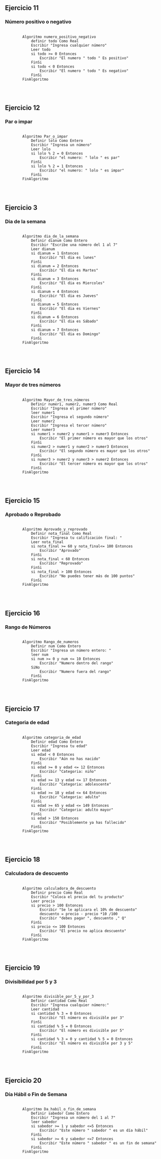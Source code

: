<h2>Ejercicio 11</h2>
<h3>Número positivo o negativo</h3>
<pre>
    <code>
        Algoritmo numero_positivo_negativo
            definir todo Como Real
            Escribir "Ingresa cualquier número"
            Leer todo
            si todo >= 0 Entonces
                Escribir "El numero " todo " Es positivo"
            FinSi
            si todo < 0 Entonces
                Escribir "El numero " todo " Es negativo"
            FinSi
        FinAlgoritmo
    </code>
</pre>
<br>


<h2>Ejercicio 12</h2>
<h3>Par o impar</h3>
<pre>
    <code>
        Algoritmo Par_o_impar
            Definir lolo Como Entero
            Escribir "Ingresa un número"
            Leer lolo
            si lolo % 2 = 0 Entonces
                Escribir "el numero: " lolo " es par"
            FinSi
            si lolo % 2 = 1 Entonces
                Escribir "el numero: " lolo " es impar"
            FinSi   
        FinAlgoritmo
    </code>
</pre>
<br>


<h2>Ejercicio 3</h2>
<h3>Dia de la semana</h3>
<pre>
    <code>
        Algoritmo dia_de_la_semana
            Definir dianum Como Entero
            Escribir "Escribe una número del 1 al 7"
            Leer dianum
            si dianum = 1 Entonces
                Escribir "El dia es lunes"
            FinSi
            si dianum = 2 Entonces
                Escribir "El dia es Martes"
            FinSi
            si dianum = 3 Entonces
                Escribir "El dia es Miercoles"
            FinSi
            si dianum = 4 Entonces
                Escribir "El dia es Jueves"
            FinSi
            si dianum = 5 Entonces
                Escribir "El dia es Viernes"
            FinSi
            si dianum = 6 Entonces
                Escribir "El dia es Sábado"
            FinSi
            si dianum = 7 Entonces
                Escribir "El dia es Domingo"
            FinSi    
        FinAlgoritmo
    </code>
</pre>
<br>


<h2>Ejercicio 14</h2>
<h3>Mayor de tres números</h3>
<pre>
    <code>
        Algoritmo Mayor_de_tres_números
            Definir numer1, numer2, numer3 Como Real
            Escribir "Ingresa el primer número"
            leer numer1
            Escribir "Ingresa el segundo número"
            Leer numer2
            Escribir "Ingresa el tercer número"
            Leer numer3
            si numer1 > numer2 y numer1 > numer3 Entonces
                Escribir "El primer número es mayor que los otros"
            FinSi
            si numer2 > numer1 y numer2 > numer3 Entonces
                Escribir "El segundo número es mayor que los otros"
            FinSi
            si numer3 > numer2 y numer3 > numer2 Entonces
                Escribir "El tercer número es mayor que los otros"
            FinSi
        FinAlgoritmo
    </code>
</pre>
<br>


<h2>Ejercicio 15</h2>
<h3>Aprobado o Reprobado</h3>
<pre>
    <code>
        Algoritmo Aprovado_y_reprovado
            Definir nota_final Como Real
            Escribir "Ingresa tu calificación final: "
            Leer nota_final
            si nota_final >= 60 y nota_final<= 100 Entonces
                Escribir "Aprovado"
            FinSi
            si nota_final < 60 Entonces
                Escribir "Reprovado"
            FinSi
            si nota_final > 100 Entonces
                Escribir "No puedes tener más de 100 puntos"
            FinSi
        FinAlgoritmo
    </code>
</pre>
<br>

<h2>Ejercicio 16</h2>
<h3>Rango de Números</h3>
<pre>
    <code>
        Algoritmo Rango_de_numeros
            Definir num Como Entero
            Escribir "Ingresa un número entero: "
            leer num 
            si num >= 0 y num <= 10 Entonces
                Escribir "Numero dentro del rango"
            SiNo
                Escribir "Numero fuera del rango"
            FinSi
        FinAlgoritmo
    </code>
</pre>
<br>


<h2>Ejercicio 17</h2>
<h3>Categoria de edad</h3>
<pre>
    <code>
        Algoritmo categoria_de_edad
            Definir edad Como Entero
            Escribir "Ingresa tu edad"
            Leer edad
            si edad < 0 Entonces
                Escribir "Aún no has nacido"
            FinSi
            si edad >= 0 y edad <= 12 Entonces
                Escribir "Categoria: niño"
            FinSi
            si edad >= 13 y edad <= 17 Entonces
                Escribir "Categoria: adolescente"
            FinSi
            si edad >= 18 y edad <= 64 Entonces
                Escribir "Categoria: adulto"
            FinSi
            si edad >= 65 y edad <= 149 Entonces
                Escribir "Categoria: adulto mayor"
            FinSi
            si edad > 150 Entonces
                Escribir "Posiblemente ya has fallecido"
            FinSi
        FinAlgoritmo
    </code>
</pre>
<br>


<h2>Ejercicio 18</h2>
<h3>Calculadora de descuento</h3>
<pre>
    <code>
        Algoritmo calculadora_de_descuento
            Definir precio Como Real
            Escribir "Coloca el precio del tu producto"
            Leer precio
            si precio > 100 Entonces
                Escribir "Se le aplicara el 10% de descuento"
                descuento = precio - precio *10 /100
                Escribir "debes pagar ", descuento ," Q"
            FinSi
            si precio <= 100 Entonces
                Escribir "El precio no aplica descuento"
            FinSi
        FinAlgoritmo
    </code>
</pre>
<br>

<h2>Ejercicio 19</h2>
<h3>Divisibilidad por 5 y 3</h3>
<pre>
    <code>
        Algoritmo divisible_por_5_y_por_3
            Definir cantidad Como Real
            Escribir "Ingresa cualquier número:"
            Leer cantidad
            si cantidad % 3 = 0 Entonces
                Escribir "El número es divisible por 3"
            FinSi
            si cantidad % 5 = 0 Entonces
                Escribir "El número es divisible por 5"
            FinSi
            si cantidad % 3 = 0 y cantidad % 5 = 0 Entonces
                Escribir "El número es divisible por 3 y 5"
            FinSi
        FinAlgoritmo
    </code>
</pre>
<br>


<h2>Ejercicio 20</h2>
<h3>Día Hábil o Fin de Semana</h3>
<pre>
    <code>
        Algoritmo Da_habil_o_fin_de_semana
            Definir sabedor Como Entero
            Escribir "Ingresa un número del 1 al 7"
            leer sabedor
            si sabedor >= 1 y sabedor <=5 Entonces
                Escribir "Este número " sabedor " es un día hábil"
            FinSi
            si sabedor >= 6 y sabedor <=7 Entonces
                Escribir "Este número " sabedor " es un fin de semana"
            FinSi
        FinAlgoritmo
    </code>
</pre>
<br>